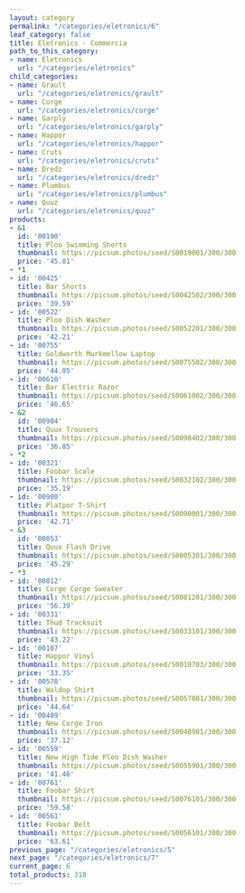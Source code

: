 ```yaml
---
layout: category
permalink: "/categories/eletronics/6"
leaf_category: false
title: Eletronics - Commercia
path_to_this_category:
- name: Eletronics
  url: "/categories/eletronics"
child_categories:
- name: Grault
  url: "/categories/eletronics/grault"
- name: Corge
  url: "/categories/eletronics/corge"
- name: Garply
  url: "/categories/eletronics/garply"
- name: Happor
  url: "/categories/eletronics/happor"
- name: Cruts
  url: "/categories/eletronics/cruts"
- name: Dredz
  url: "/categories/eletronics/dredz"
- name: Plumbus
  url: "/categories/eletronics/plumbus"
- name: Quuz
  url: "/categories/eletronics/quuz"
products:
- &1
  id: '00190'
  title: Ploo Swimming Shorts
  thumbnail: https://picsum.photos/seed/S0019001/300/300
  price: '45.81'
- *1
- id: '00425'
  title: Bar Shorts
  thumbnail: https://picsum.photos/seed/S0042502/300/300
  price: '39.59'
- id: '00522'
  title: Ploo Dish Washer
  thumbnail: https://picsum.photos/seed/S0052201/300/300
  price: '42.21'
- id: '00755'
  title: Goldworth Murkmellow Laptop
  thumbnail: https://picsum.photos/seed/S0075502/300/300
  price: '44.05'
- id: '00610'
  title: Bar Electric Razor
  thumbnail: https://picsum.photos/seed/S0061002/300/300
  price: '46.65'
- &2
  id: '00984'
  title: Quux Trousers
  thumbnail: https://picsum.photos/seed/S0098402/300/300
  price: '36.85'
- *2
- id: '00321'
  title: Foobar Scale
  thumbnail: https://picsum.photos/seed/S0032102/300/300
  price: '35.19'
- id: '00900'
  title: Platpor T-Shirt
  thumbnail: https://picsum.photos/seed/S0090001/300/300
  price: '42.71'
- &3
  id: '00053'
  title: Quux Flash Drive
  thumbnail: https://picsum.photos/seed/S0005301/300/300
  price: '45.29'
- *3
- id: '00812'
  title: Corge Corge Sweater
  thumbnail: https://picsum.photos/seed/S0081201/300/300
  price: '56.39'
- id: '00331'
  title: Thud Tracksuit
  thumbnail: https://picsum.photos/seed/S0033101/300/300
  price: '43.22'
- id: '00107'
  title: Happor Vinyl
  thumbnail: https://picsum.photos/seed/S0010703/300/300
  price: '33.35'
- id: '00578'
  title: Waldop Shirt
  thumbnail: https://picsum.photos/seed/S0057801/300/300
  price: '44.64'
- id: '00489'
  title: New Corge Iron
  thumbnail: https://picsum.photos/seed/S0048901/300/300
  price: '37.12'
- id: '00559'
  title: New High Tide Ploo Dish Washer
  thumbnail: https://picsum.photos/seed/S0055901/300/300
  price: '41.46'
- id: '00761'
  title: Foobar Shirt
  thumbnail: https://picsum.photos/seed/S0076101/300/300
  price: '59.58'
- id: '00561'
  title: Foobar Belt
  thumbnail: https://picsum.photos/seed/S0056101/300/300
  price: '63.61'
previous_page: "/categories/eletronics/5"
next_page: "/categories/eletronics/7"
current_page: 6
total_products: 318
---
```

